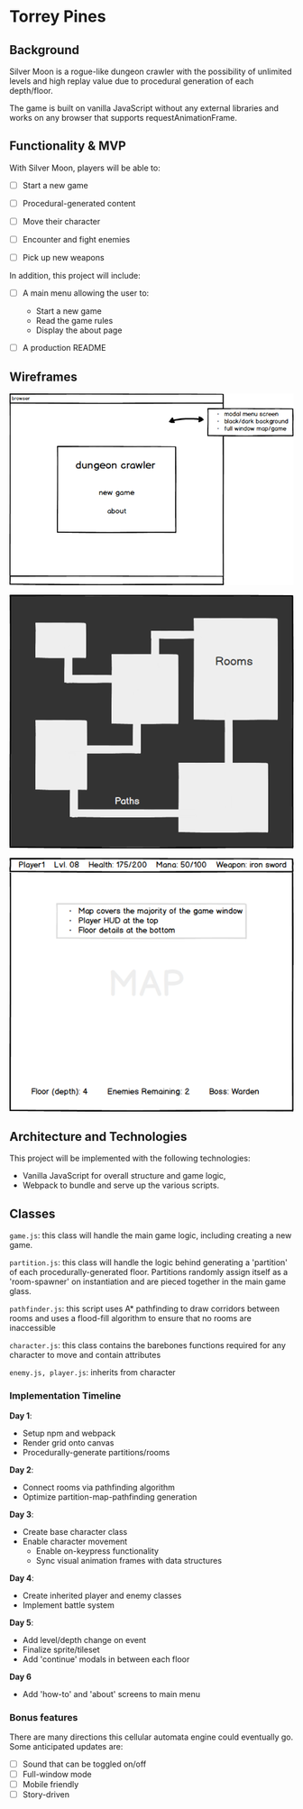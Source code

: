 # Torrey Pines

## Background
Silver Moon is a rogue-like dungeon crawler with the possibility of unlimited levels and high replay value due to procedural generation of each depth/floor.

The game is built on vanilla JavaScript without any external libraries and works on any browser that supports requestAnimationFrame.

## Functionality & MVP

With Silver Moon, players will be able to:

- [ ] Start a new game
- [ ] Procedural-generated content
- [ ] Move their character
- [ ] Encounter and fight enemies
- [ ] Pick up new weapons


In addition, this project will include:

- [ ] A main menu allowing the user to:
  * Start a new game
  * Read the game rules
  * Display the about page

- [ ] A production README

## Wireframes

![Main Menu](./wireframes/main_menu.png)

![Map](./wireframes/map.png)

![HUD](./wireframes/hud.png)

## Architecture and Technologies

This project will be implemented with the following technologies:

- Vanilla JavaScript for overall structure and game logic,
- Webpack to bundle and serve up the various scripts.

## Classes

`game.js`: this class will handle the main game logic, including creating a new game.

`partition.js`: this class will handle the logic behind generating a 'partition' of each procedurally-generated floor. Partitions randomly assign itself as a 'room-spawner' on instantiation and are pieced together in the main game glass.

`pathfinder.js`: this script uses A* pathfinding to draw corridors between rooms and uses a flood-fill algorithm to ensure that no rooms are inaccessible

`character.js`: this class contains the barebones functions required for any character to move and contain attributes

`enemy.js, player.js`: inherits from character


### Implementation Timeline

**Day 1**:

- Setup npm and webpack
- Render grid onto canvas
- Procedurally-generate partitions/rooms

**Day 2**:

- Connect rooms via pathfinding algorithm
- Optimize partition-map-pathfinding generation

**Day 3**:

- Create base character class
- Enable character movement
  * Enable on-keypress functionality
  * Sync visual animation frames with data structures

**Day 4**:

- Create inherited player and enemy classes
- Implement battle system

**Day 5**:

- Add level/depth change on event
- Finalize sprite/tileset
- Add 'continue' modals in between each floor

**Day 6**
- Add 'how-to' and 'about' screens to main menu

### Bonus features

There are many directions this cellular automata engine could eventually go.  Some anticipated updates are:

- [ ] Sound that can be toggled on/off
- [ ] Full-window mode
- [ ] Mobile friendly
- [ ] Story-driven
